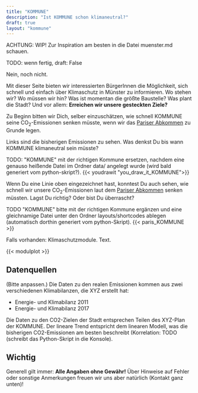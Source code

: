 ```yaml
---
title: "KOMMUNE"
description: "Ist KOMMUNE schon klimaneutral?"
draft: true
layout: "kommune"
---
```


ACHTUNG: WIP! Zur Inspiration am besten in die Datei muenster.md schauen.


TODO: wenn fertig, draft: False

Nein, noch nicht.

Mit dieser Seite bieten wir interessierten BürgerInnen die Möglichkeit,
sich schnell und einfach über Klimaschutz in Münster zu informieren.
Wo stehen wir? Wo müssen wir hin? Was ist momentan die größte Baustelle?
Was plant die Stadt?
Und vor allem: **Erreichen wir unsere gesteckten Ziele?**

Zu Beginn bitten wir Dich, selber einzuschätzen, wie schnell KOMMUNE seine
CO<sub>2</sub>-Emissionen senken müsste, wenn wir das [Pariser Abkommen](../paris-limits) zu Grunde legen.

Links sind die bisherigen Emissionen zu sehen. Was denkst Du bis wann KOMMUNE
klimaneutral sein müsste?

TODO: "KOMMUNE" mit der richtigen Kommune ersetzen,
nachdem eine genauso heißende Datei im Ordner data/ angelegt wurde (wird bald generiert vom python-skript?).
{{< youdrawit "you_draw_it_KOMMUNE">}}

Wenn Du eine Linie oben eingezeichnet hast, konntest Du auch sehen, wie schnell wir unsere CO<sub>2</sub>-Emissionen laut dem [Pariser Abkommen](../../paris-limits) senken müssten. Lagst Du richtig? Oder bist Du überrascht?

TODO "KOMMUNE" bitte mit der richtigen Kommune ergänzen und eine gleichnamige
Datei unter den Ordner layouts/shortcodes ablegen (automatisch dorthin generiert vom python-Skript).
{{< paris_KOMMUNE >}}


Falls vorhanden: Klimaschutzmodule. Text.

{{< modulplot >}}

## Datenquellen

(Bitte anpassen.)
Die Daten zu den realen Emissionen kommen aus zwei verschiedenen Klimabilanzen, die XYZ erstellt hat:

- Energie- und Klimabilanz 2011
- Energie- und Klimabilanz 2017

Die Daten zu den CO2-Zielen der Stadt entsprechen Teilen des XYZ-Plan der KOMMUNE.
Der lineare Trend entspricht dem linearen Modell, was die bisherigen CO2-Emissionen
am besten beschreibt (Korrelation: TODO (schreibt das Python-Skript in die Konsole).

## Wichtig

Generell gilt immer: **Alle Angaben ohne Gewähr!** Über Hinweise auf
Fehler oder sonstige Anmerkungen freuen wir uns aber natürlich (Kontakt ganz unten)!
